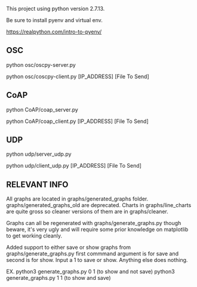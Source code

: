 This project using python version 2.7.13.

Be sure to install pyenv and virtual env.

https://realpython.com/intro-to-pyenv/

OSC
----

python osc/oscpy-server.py

python osc/coscpy-client.py [IP_ADDRESS] [File To Send]


CoAP
----

python CoAP/coap_server.py

python CoAP/coap_client.py [IP_ADDRESS] [File To Send]


UDP
---

python udp/server_udp.py

python udp/client_udp.py [IP_ADDRESS] [File To Send]


RELEVANT INFO
--------------
All graphs are located in graphs/generated_graphs folder.
graphs/generated_graphs_old are deprecated.
Charts in graphs/line_charts are quite gross so cleaner versions of them are in graphs/cleaner.

Graphs can all be regenerated with graphs/generate_graphs.py though beware, it's very ugly and will require some prior knowledge on matplotlib to get working cleanly. 

Added support to either save or show graphs from graphs/generate_graphs.py
first commmand argument is for save and second is for show.
Input a 1 to save or show. Anything else does nothing.

EX.
python3 generate_graphs.py 0 1 (to show and not save)
python3 generate_graphs.py 1 1 (to show and save)
